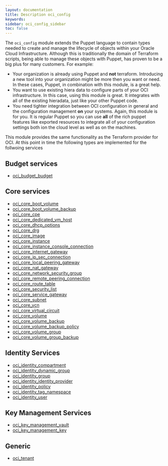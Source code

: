 ```yaml
---
layout: documentation
title: Description oci_config
keywords: 
sidebar: oci_config_sidebar
toc: false
---
```

The `oci_config` module extends the Puppet language to contain types needed to create and manage the lifecycle of objects within your Oracle Cloud Infrastructure. Although this is traditionally the domain of Terraform scripts, being able to manage these objects with Puppet, has proven to be a big plus for many customers. For example:

- Your organization is already using Puppet and **not** terraform.  Introducing a new tool into your organization might be more then you want or need. In these cases, Puppet, in combination with this module, is a great help.
- You want to use existing hiera data to configure parts of your OCI infrastructure. In this case, using this module is great. It integrates with all of the existing hieradata, just like your other Puppet code.
- You need tighter integration between OCI configuration in general and the configuration management **on** your systems. Again, this module is for you. It is regular Puppet so you can use **all** of the rich puppet features like exported resources to integrate all of your configuration settings both ion the cloud level as well as on the machines.


This module provides the same functionality as the Terraform provider for OCI. At this point in time the following types are implemented for the follwoing services

## Budget services

- [oci_budget_budget](/docs/oci_config/.htmloci_budget_budget.html)

## Core services

- [oci_core_boot_volume](/docs/oci_config/oci_core_boot_volume.html)
- [oci_core_boot_volume_backup](/docs/oci_config/oci_core_boot_volume_backup.html)
- [oci_core_cpe](/docs/oci_config/oci_core_cpe.html)
- [oci_core_dedicated_vm_host](/docs/oci_config/oci_core_dedicated_vm_host.html)
- [oci_core_dhcp_options](/docs/oci_config/oci_core_dhcp_options.html)
- [oci_core_drg](/docs/oci_config/oci_core_drg.html)
- [oci_core_image](/docs/oci_config/oci_core_image.html)
- [oci_core_instance](/docs/oci_config/oci_core_instance.html)
- [oci_core_instance_console_connection](/docs/oci_config/oci_core_instance_console_connection.html)
- [oci_core_internet_gateway](/docs/oci_config/oci_core_internet_gateway.html)
- [oci_core_ip_sec_connection](/docs/oci_config/oci_core_ip_sec_connection.html)
- [oci_core_local_peering_gateway](/docs/oci_config/oci_core_local_peering_gateway.html)
- [oci_core_nat_gateway](/docs/oci_config/oci_core_nat_gateway.html)
- [oci_core_network_security_group](/docs/oci_config/oci_core_network_security_group.html)
- [oci_core_remote_peering_connection](/docs/oci_config/oci_core_remote_peering_connection.html)
- [oci_core_route_table](/docs/oci_config/oci_core_route_table.html)
- [oci_core_security_list](/docs/oci_config/oci_core_security_list.html)
- [oci_core_service_gateway](/docs/oci_config/oci_core_service_gateway.html)
- [oci_core_subnet](/docs/oci_config/oci_core_subnet.html)
- [oci_core_vcn](/docs/oci_config/oci_core_vcn.html)
- [oci_core_virtual_circuit](/docs/oci_config/oci_core_virtual_circuit.html)
- [oci_core_volume](/docs/oci_config/oci_core_volume.html)
- [oci_core_volume_backup](/docs/oci_config/oci_core_volume_backup.html)
- [oci_core_volume_backup_policy](/docs/oci_config/oci_core_volume_backup_policy.html)
- [oci_core_volume_group](/docs/oci_config/oci_core_volume_group.html)
- [oci_core_volume_group_backup](/docs/oci_config/oci_core_volume_group_backup.html)

## Identity Services

- [oci_identity_compartment](/docs/oci_config/oci_identity_compartment.html)
- [oci_identity_dynamic_group](/docs/oci_config/oci_identity_dynamic_group.html)
- [oci_identity_group](/docs/oci_config/oci_identity_group.html)
- [oci_identity_identity_provider](/docs/oci_config/oci_identity_identity_provider.html)
- [oci_identity_policy](/docs/oci_config/oci_identity_policy.html)
- [oci_identity_tag_namespace](/docs/oci_config/oci_identity_tag_namespace.html)
- [oci_identity_user](/docs/oci_config/oci_identity_user.html)

## Key Management Services

- [oci_key_management_vault](/docs/oci_config/oci_key_management_vault.html)
- [oci_key_management_key](/docs/oci_config/oci_key_management_key.html)

## Generic[](/docs/oci_config/)

- [oci_tenant](/docs/oci_config/oci_tenant.html)

